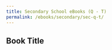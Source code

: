 ```yaml
---
title: Secondary School eBooks (Q - T)
permalink: /ebooks/secondary/sec-q-t/
---
```


## **Book Title**
